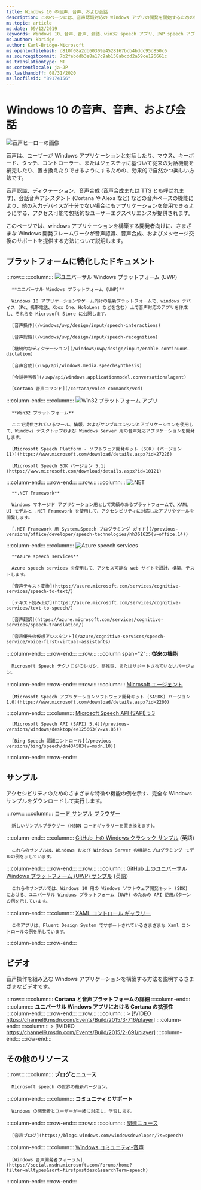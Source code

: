 ```yaml
---
title: Windows 10 の音声、音声、および会話
description: このページには、音声認識対応の Windows アプリの開発を開始するための情報が記載されています。
ms.topic: article
ms.date: 09/12/2019
keywords: Windows 10、音声、音声、会話、win32 speech アプリ、UWP speech アプリ、WPF speech apps、WinForms speech apps の音声
ms.author: kbridge
author: Karl-Bridge-Microsoft
ms.openlocfilehash: d810f08a2db60309e4528167bcb4bddc95d850c6
ms.sourcegitcommit: 7b2febddb3e8a17c9ab158abcdd2a59ce126661c
ms.translationtype: MT
ms.contentlocale: ja-JP
ms.lasthandoff: 08/31/2020
ms.locfileid: "89174156"
---
```

# <a name="speech-voice-and-conversation-in-windows-10"></a>Windows 10 の音声、音声、および会話

![音声ヒーローの画像](images/hero-speech-composite-small.png)

音声は、ユーザーが Windows アプリケーションと対話したり、マウス、キーボード、タッチ、コントローラー、またはジェスチャに基づいて従来の対話機能を補完したり、置き換えたりできるようにするための、効果的で自然かつ楽しい方法です。

音声認識、ディクテーション、音声合成 (音声合成または TTS とも呼ばれます)、会話音声アシスタント (Cortana や Alexa など) などの音声ベースの機能により、他の入力デバイスが十分でない場合にもアプリケーションを使用できるようにする、アクセス可能で包括的なユーザーエクスペリエンスが提供されます。

このページでは、windows アプリケーションを構築する開発者向けに、さまざまな Windows 開発フレームワークが音声認識、音声合成、およびメッセージ交換のサポートを提供する方法について説明します。

## <a name="platform-specific-documentation"></a>プラットフォームに特化したドキュメント

:::row:::
   :::column:::
      ![ユニバーサル Windows プラットフォーム (UWP)](images/platform-uwp.png)

      **ユニバーサル Windows プラットフォーム (UWP)**

      Windows 10 アプリケーションやゲーム向けの最新プラットフォームで、windows デバイス (Pc、携帯電話、Xbox One、HoloLens などを含む) 上で音声対応のアプリを作成し、それらを Microsoft Store に公開します。

      [音声操作](/windows/uwp/design/input/speech-interactions)

      [音声認識](/windows/uwp/design/input/speech-recognition)

      [継続的なディクテーション](/windows/uwp/design/input/enable-continuous-dictation)

      [音声合成](/uwp/api/windows.media.speechsynthesis)

      [会話担当者](/uwp/api/windows.applicationmodel.conversationalagent)

      [Cortana 音声コマンド](/cortana/voice-commands/vcd)
   :::column-end:::
   :::column:::
      ![Win32 プラットフォーム アプリ](images/platform-win32.png)

      **Win32 プラットフォーム**

      ここで提供されているツール、情報、およびサンプルエンジンとアプリケーションを使用して、Windows デスクトップおよび Windows Server 用の音声対応アプリケーションを開発します。

      [Microsoft Speech Platform - ソフトウェア開発キット (SDK) (バージョン 11)](https://www.microsoft.com/download/details.aspx?id=27226)
      
      [Microsoft Speech SDK バージョン 5.1](https://www.microsoft.com/download/details.aspx?id=10121)
   :::column-end:::
:::row-end:::
:::row:::
   :::column:::
      ![.NET](images/platform-dotnet.png)

      **.NET Framework**

      Windows マネージド アプリケーション用として実績のあるプラットフォームで、XAML UI モデルと .NET Framework を使用して、アクセシビリティに対応したアプリやツールを開発します。

      [.NET Framework 用 System.Speech プログラミング ガイド](/previous-versions/office/developer/speech-technologies/hh361625(v=office.14))
   :::column-end:::
   :::column:::
      ![Azure speech services](images/platform-azure-speech.png)

      **Azure speech services**

      Azure speech services を使用して、アクセス可能な web サイトを設計、構築、テストします。

      [音声テキスト変換](https://azure.microsoft.com/services/cognitive-services/speech-to-text/)

      [テキスト読み上げ](https://azure.microsoft.com/services/cognitive-services/text-to-speech/)
      
      [音声翻訳](https://azure.microsoft.com/services/cognitive-services/speech-translation/)

      [音声優先の仮想アシスタント](/azure/cognitive-services/speech-service/voice-first-virtual-assistants)
   :::column-end:::
:::row-end:::
:::row:::
   :::column span="2":::
      **従来の機能**

      Microsoft Speech テクノロジのレガシ、非推奨、またはサポートされていないバージョン。
   :::column-end:::
:::row-end:::
:::row:::
   :::column:::
      [Microsoft エージェント](/windows/win32/lwef/microsoft-agent)

      [Microsoft Speech アプリケーションソフトウェア開発キット (SASDK) バージョン1.0](https://www.microsoft.com/download/details.aspx?id=2200)
   :::column-end:::
   :::column:::
      [Microsoft Speech API (SAPI) 5.3](/previous-versions/windows/desktop/ms723627(v=vs.85))

      [Microsoft Speech API (SAPI) 5.4](/previous-versions/windows/desktop/ee125663(v=vs.85))

      [Bing Speech 認識コントロール](/previous-versions/bing/speech/dn434583(v=msdn.10))
   :::column-end:::
:::row-end:::

## <a name="samples"></a>サンプル

アクセシビリティのためのさまざまな特徴や機能の例を示す、完全な Windows サンプルをダウンロードして実行します。

:::row:::
   :::column:::
      [コード サンプル ブラウザー](/samples/browse/?term=speech)

      新しいサンプルブラウザー (MSDN コードギャラリーを置き換えます)。
   :::column-end:::
   :::column:::
      [GitHub 上の Windows クラシック サンプル](https://github.com/microsoft/Windows-classic-samples/search?q=speech&unscoped_q=speech) (英語)

      これらのサンプルは、Windows および Windows Server の機能とプログラミング モデルの例を示しています。 
   :::column-end:::
:::row-end:::
:::row:::
   :::column:::
      [GitHub 上のユニバーサル Windows プラットフォーム (UWP) サンプル](https://github.com/microsoft/Windows-universal-samples/search?q=speech&unscoped_q=speech) (英語)

      これらのサンプルでは、Windows 10 用の Windows ソフトウェア開発キット (SDK) における、ユニバーサル Windows プラットフォーム (UWP) のための API 使用パターンの例を示しています。
   :::column-end:::
   :::column:::
      [XAML コントロール ギャラリー](https://github.com/microsoft/Xaml-Controls-Gallery)

      このアプリは、Fluent Design System でサポートされているさまざまな Xaml コントロールの例を示しています。
   :::column-end:::
:::row-end:::

## <a name="videos"></a>ビデオ

音声操作を組み込む Windows アプリケーションを構築する方法を説明するさまざまなビデオです。

:::row:::
   :::column:::
      **Cortana と音声プラットフォームの詳細**
   :::column-end:::
   :::column:::
      **ユニバーサル Windows アプリにおける Cortana の拡張性**
   :::column-end:::
:::row-end:::
:::row:::
   :::column:::
      > [!VIDEO https://channel9.msdn.com/Events/Build/2015/3-716/player]
   :::column-end:::
   :::column:::
      > [!VIDEO https://channel9.msdn.com/Events/Build/2015/2-691/player]
   :::column-end:::
:::row-end:::

## <a name="other-resources"></a>その他のリソース

:::row:::
   :::column:::
      **ブログとニュース**

      Microsoft speech の世界の最新バージョン。
   :::column-end:::
   :::column:::
      **コミュニティとサポート**

      Windows の開発者とユーザーが一緒に対応し、学習します。
   :::column-end:::
:::row-end:::
:::row:::
   :::column:::
      [関連ニュース](https://news.microsoft.com/?s=speech)

      [音声ブログ](https://blogs.windows.com/windowsdeveloper/?s=speech)
   :::column-end:::
   :::column:::
      [Windows コミュニティ-音声](https://community.windows.com/search?q=speech)

      [Windows 音声開発者フォーラム](https://social.msdn.microsoft.com/Forums/home?filter=alltypes&sort=firstpostdesc&searchTerm=speech)
   :::column-end:::
:::row-end:::